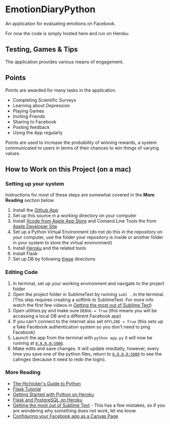 EmotionDiaryPython
==================
An application for evaluating emotions on Facebook.

For now the code is simply hosted here and run on Heroku.

## Testing, Games & Tips
The application provides various means of engagement. 

## Points
Points are awarded for many tasks in the application. 

- Completing Scientific Surveys
- Learning about Depression
- Playing Games
- Inviting Friends
- Sharing to Facebook
- Posting feedback
- Using the App regularly

Points are used to increase the probability of winning rewards, a system communicated to users in terms of their chances to win things of varying values.

## How to Work on this Project (on a mac)

### Setting up your system
Instructions for most of these steps are somewhat covered in the __More Reading__ section below.
1. Install the [Github App](http://mac.github.com/)
2. Set up this source in a working directory on your computer
3. Install [Xcode from Apple App Store](http://itunes.apple.com/us/app/xcode/id497799835?ls=1&mt=12) and Comand Line Tools the from [Apple Developer Site](https://developer.apple.com/downloads/index.action)
4. Set up a Python Virtual Environment (do not do this in the repository on your computer, use the folder your repository is inside or another folder in your system to store the virtual environment)
5. Install [Heroku]() and the related tools
6. Install Flask
5. Set up DB by following [these](http://blog.y3xz.com/blog/2012/08/16/flask-and-postgresql-on-heroku/) directions

### Editing Code
1. In terminal, set up your working environment and navigate to the project folder
2. Open the project folder in SublimeText by running `subl .` in the terminal. (This step requires creating a softlink to SublimeText. For more info watch the first few videos in [Getting the most out of Sublime Text](https://tutsplus.com/course/improve-workflow-in-sublime-text-2/))
2. Open utilities.py and make sure `DEBUG = True` (this means you will be accessing a local DB and a different Facebook app)
2. If you can't connect to the internet also set `OFFLINE = True` (this sets up a fake Facebook authentication system so you don't need to ping Facebook)
2. Launch the app from the terminal with `python app.py` it will now be running at  [`0.0.0.0:5000`](http://0.0.0.0:5000). 
2. Make edits and save changes. It will update imediatly, however, every time you save one of the python files, return to [`0.0.0.0:5000`](http://0.0.0.0:5000) to see the cahnges (because it need to redo the login).

### More Reading
* [The Hichicker's Guide to Python](http://docs.python-guide.org/en/latest/)
* [Flask Tutorial](https://github.com/jakecoffman/flask-tutorial)
* [Getting Started with Python on Heroku](https://devcenter.heroku.com/articles/python)
* [Flask and PostgreSQL on Heroku](http://blog.y3xz.com/blog/2012/08/16/flask-and-postgresql-on-heroku/)
* [Getting the most out of Sublime Text](https://tutsplus.com/course/improve-workflow-in-sublime-text-2/) - This has a few mistakes, so if you are wondering why something does not work, let me know.
* [Configuring your Facebook app as a Canvas Page](https://devcenter.heroku.com/articles/configuring-your-facebook-app-as-a-canvas-page)